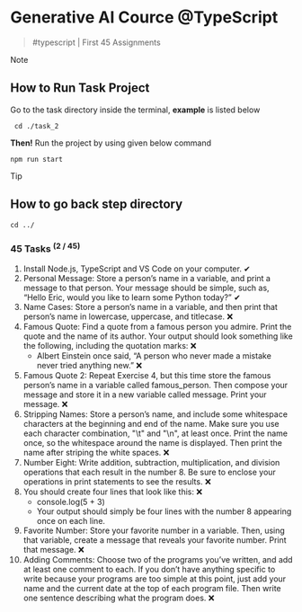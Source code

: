 # Generative AI Cource @TypeScript
  > #typescript | First 45 Assignments

> [!NOTE]
> ## How to Run Task Project
> Go to the task directory inside the terminal, **example** is listed below
  > ```
  >  cd ./task_2
  > ```
> **Then!** Run the project by using given below command
  > ```
  > npm run start
  > ```

> [!TIP]
> ## How to go back step directory
  > ```
  > cd ../
  > ```
 
### 45 Tasks <sup>(2 / 45)</sup>
1. Install Node.js, TypeScript and VS Code on your computer. ✔
2. Personal Message: Store a person’s name in a variable, and print a message to that person. Your message should be simple, such as, “Hello Eric, would you like to learn some Python today?” ✔
3. Name Cases: Store a person’s name in a variable, and then print that person’s name in lowercase, uppercase, and titlecase. ❌
4. Famous Quote: Find a quote from a famous person you admire. Print the quote and the name of its author. Your output should look something like the following, including the quotation marks: ❌
    - Albert Einstein once said, “A person who never made a mistake never tried anything new.” ❌
5. Famous Quote 2: Repeat Exercise 4, but this time store the famous person’s name in a variable called famous_person. Then compose your message and store it in a new variable called message. Print your message. ❌
6. Stripping Names: Store a person’s name, and include some whitespace characters at the beginning and end of the name. Make sure you use each character combination, "\t" and "\n", at least once. Print the name once, so the whitespace around the name is displayed. Then print the name after striping the white spaces. ❌
7. Number Eight: Write addition, subtraction, multiplication, and division operations that each result in the number 8. Be sure to enclose your operations in print statements to see the results. ❌
8. You should create four lines that look like this: ❌
    - console.log(5 + 3)
    - Your output should simply be four lines with the number 8 appearing once on each line.
9. Favorite Number: Store your favorite number in a variable. Then, using that variable, create a message that reveals your favorite number. Print that message. ❌
10. Adding Comments: Choose two of the programs you’ve written, and add at least one comment to each. If you don’t have anything specific to write because your programs are too simple at this point, just add your name and the current date at the top of each program file. Then write one sentence describing what the program does. ❌